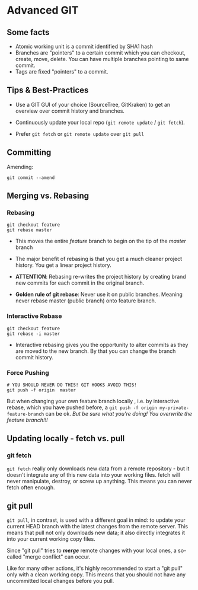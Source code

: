 # Advanced GIT

## Some facts

- Atomic working unit is a commit identified by SHA1 hash
- Branches are "pointers" to a certain commit which you can checkout, create, move, delete. You can have multiple branches pointing to same commit.
- Tags are fixed "pointers" to a commit.  

## Tips & Best-Practices

* Use a GIT GUI of your choice (SourceTree, GitKraken) to get an overview over commit history and branches.

* Continuously update your local repo (```git remote update``` / ```git fetch```).

* Prefer ```git fetch``` or ```git remote update``` over ```git pull```

## Committing

Amending:
```
git commit --amend
```

## Merging vs. Rebasing

### Rebasing

```
git checkout feature
git rebase master
```

* This moves the entire _feature_ branch to begin on the tip of the _master_ branch

* The major benefit of rebasing is that you get a much cleaner project history. You get a linear project history.

* **ATTENTION**: Rebasing re-writes the project history by creating brand new commits for each commit in the original branch.

* **Golden rule of git rebase**:  Never use it on public branches. Meaning never rebase master (public branch) onto feature branch.

### Interactive Rebase
```
git checkout feature
git rebase -i master
```

* Interactive rebasing gives you the opportunity to alter commits as they are moved to the new branch. By that you can change the branch commit history.

### Force Pushing
```
# YOU SHOULD NEVER DO THIS! GIT HOOKS AVOID THIS!
git push -f origin  master
```

But when changing your own feature branch locally , i.e. by interactive rebase, which you have pushed before, a ```git push -f origin my-private-feature-branch``` can be ok. _But be sure what you're doing! You overwrite the feature branch!!!_

## Updating locally - fetch vs. pull

### git fetch

```git fetch``` really only downloads new data from a remote repository - but it doesn't integrate any of this new data into your working files.
fetch will never manipulate, destroy, or screw up anything. This means you can never fetch often enough.

## git pull
```git pull```, in contrast, is used with a different goal in mind: to update your current HEAD branch with the latest changes from the remote server. This means that pull not only downloads new data; it also directly integrates it into your current working copy files.

Since "git pull" tries to _**merge**_ remote changes with your local ones, a so-called "merge conflict" can occur.

Like for many other actions, it's highly recommended to start a "git pull" only with a clean working copy. This means that you should not have any uncommitted local changes before you pull.
